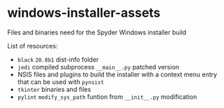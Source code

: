 # windows-installer-assets

Files and binaries need for the Spyder Windows installer build

List of resources:

* `black` `20.8b1` dist-info folder
* `jedi` compiled subprocess `__main__.py` patched version
* NSIS files and plugins to build the installer with a context menu entry that can be used with `pynsist`
* `tkinter` binaries and files
* `pylint` `modify_sys_path` funtion from `__init__.py` modification
